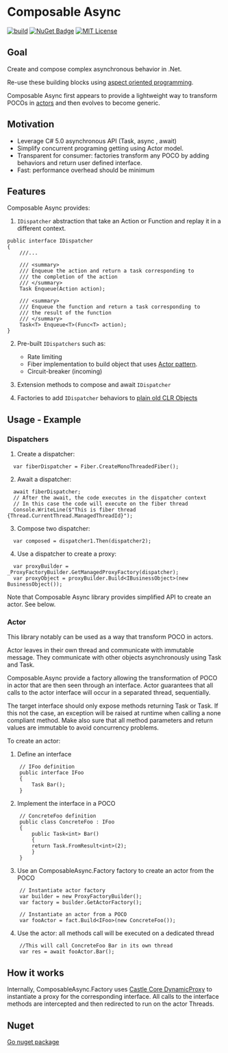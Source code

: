 Composable Async
================

[![build](https://img.shields.io/appveyor/ci/David-Desmaisons/EasyActor.svg)](https://ci.appveyor.com/project/David-Desmaisons/EasyActor)
[![NuGet Badge](https://buildstats.info/nuget/EasyActor)](https://www.nuget.org/packages/EasyActor/)
[![MIT License](https://img.shields.io/github/license/David-Desmaisons/EasyActor.svg)](https://github.com/David-Desmaisons/EasyActor/blob/master/LICENSE)

## Goal

Create and compose complex asynchronous behavior in .Net.

Re-use these building blocks using [aspect oriented programming](https://www.wikiwand.com/en/Aspect-oriented_programming).

Composable Async first appears to provide a lightweight way to transform POCOs in [actors](https://en.wikipedia.org/wiki/Actor_model) and then evolves to become generic.


Motivation
----------

* Leverage C# 5.0 asynchronous API (Task, async , await)
* Simplify concurrent programing getting using Actor model.
* Transparent for consumer: factories transform any POCO by adding behaviors and return user defined interface.
* Fast: performance overhead should be minimum

## Features

Composable Async provides:

1. `IDispatcher` abstraction that take an Action or Function and replay it in a different context.

```CSharp
public interface IDispatcher
{
	///...

	/// <summary>
	/// Enqueue the action and return a task corresponding to
	/// the completion of the action
	/// </summary>
	Task Enqueue(Action action);

	/// <summary>
	/// Enqueue the function and return a task corresponding to
	/// the result of the function
	/// </summary>
	Task<T> Enqueue<T>(Func<T> action);
}
```

2. Pre-built `IDispatchers` such as:
	- Rate limiting
	- Fiber implementation to build object that uses [Actor pattern](https://en.wikipedia.org/wiki/Actor_model).
	- Circuit-breaker (incoming)

3. Extension methods to compose and await `IDispatcher`

4. Factories to add `IDispatcher` behaviors to [plain old CLR Objects](https://www.wikipedia.org//wiki/Plain_old_CLR_object)


## Usage - Example

### Dispatchers

1) Create a dispatcher:
```CSharp
  var fiberDispatcher = Fiber.CreateMonoThreadedFiber();
```

2) Await a dispatcher:

```CSharp
  await fiberDispatcher;
  // After the await, the code executes in the dispatcher context
  // In this case the code will execute on the fiber thread
  Console.WriteLine($"This is fiber thread {Thread.CurrentThread.ManagedThreadId}"); 
```

3) Compose two dispatcher:

```CSharp
  var composed = dispatcher1.Then(dispatcher2);
```

4) Use a dispatcher to create a proxy:
```CSharp
  var proxyBuilder = _ProxyFactoryBuilder.GetManagedProxyFactory(dispatcher);
  var proxyObject = proxyBuilder.Build<IBusinessObject>(new BusinessObject());
```
Note that Composable Async library provides simplified API to create an actor. See below.

### Actor

This library notably can be used as a way that transform POCO in actors. 

Actor leaves in their own thread and communicate with immutable message. They communicate with other objects asynchronously using Task and Task<T>.

Composable.Async provide a factory allowing the transformation of POCO in actor that are then seen through an interface.
Actor guarantees that all calls to the actor interface will occur in a separated thread, sequentially.

The target interface should only expose methods returning Task or Task<T>.
If this not the case, an exception will be raised at runtime when calling a none compliant method.
Make also sure that all method parameters and return values are immutable to avoid concurrency problems.

To create an actor:

1) Define an interface

```CSharp
	// IFoo definition
	public interface IFoo
	{
	    Task Bar();
	}
```

2) Implement the interface in a POCO	

```CSharp
	// ConcreteFoo definition
	public class ConcreteFoo : IFoo
	{
	    public Task<int> Bar()
	    {
		return Task.FromResult<int>(2);
	    }
	}
```

3) Use an ComposableAsync.Factory factory to create an actor from the POCO

```CSharp
	// Instantiate actor factory
	var builder = new ProxyFactoryBuilder();
	var factory = builder.GetActorFactory();
		
	// Instantiate an actor from a POCO
	var fooActor = fact.Build<IFoo>(new ConcreteFoo());
```	
4) Use the actor: all methods call will be executed on a dedicated thread

```CSharp
	//This will call ConcreteFoo Bar in its own thread
	var res = await fooActor.Bar();
```		


How it works
------------
Internally, ComposableAsync.Factory uses [Castle Core DynamicProxy](https://github.com/castleproject/Core) to instantiate a proxy for the corresponding interface.
All calls to the interface methods are intercepted and then redirected to run on the actor Threads.

Nuget
-----

[Go nuget package](https://www.nuget.org/packages/EasyActor/)

